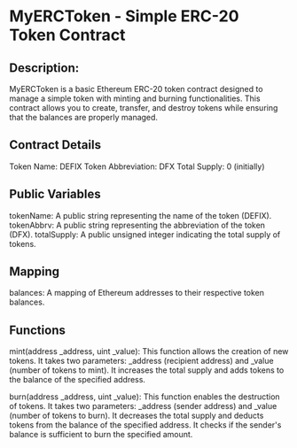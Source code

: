 # MyERCToken - Simple ERC-20 Token Contract

## Description:
MyERCToken is a basic Ethereum ERC-20 token contract designed to manage a simple token with minting and burning functionalities. This contract allows you to create, transfer, and destroy tokens while ensuring that the balances are properly managed.

## Contract Details
Token Name: DEFIX
Token Abbreviation: DFX
Total Supply: 0 (initially)

## Public Variables
tokenName: A public string representing the name of the token (DEFIX).
tokenAbbrv: A public string representing the abbreviation of the token (DFX).
totalSupply: A public unsigned integer indicating the total supply of tokens.

## Mapping
balances: A mapping of Ethereum addresses to their respective token balances.

## Functions
mint(address _address, uint _value): This function allows the creation of new tokens. It takes two parameters: _address (recipient address) and _value (number of tokens to mint). It increases the total supply and adds tokens to the balance of the specified address.

burn(address _address, uint _value): This function enables the destruction of tokens. It takes two parameters: _address (sender address) and _value (number of tokens to burn). It decreases the total supply and deducts tokens from the balance of the specified address. It checks if the sender's balance is sufficient to burn the specified amount.

